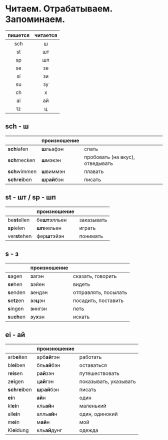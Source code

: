 # Читаем. Отрабатываем. Запоминаем.

| пишется | читается |
|:-:|:-:|
| sch | ш |
| st | шт |
| sp | шп |
| se | зе |
| si | зи |
| su | зу |
| ch | х  |
| ai | ай |
| tz | ц  |

## sch - ш

| | произношение | |
|-|--------------|-|
| **sch**lafen	    | **ш**льафэн  | спать
| **sch**mecken     | **ш**мэкэн  | пробовать (на вкус), отведывать
| **sch**wimmen     | **ш**виммэн | плавать
| **sch**r**ei**ben | **ш**р**ай**бэн | писать

## st - шт / sp - шп

| | произношение | |
|-|--------------|-|
| be**st**ellen | бе**шт**элльен | заказывать |
| **sp**ielen   | **шп**иельен   | играть |
| ver**st**ehen | фер**ш**тэйэн  | понимать |


## s - з

| | произношение | |
|-|--------------|-|
| **s**agen	 | **з**агэн  | сказать, говорить
| **se**hen  | **з**эйен  | видеть 
| **s**enden | **з**ендэн | отправлять, посылать
| **s**e**tz**en | **з**э**ц**эн  | посадить, поставить
| **s**ingen | **з**ингэн | петь
| **s**u**ch**en | **з**у**х**эн  | искать

## ei - ай

| | произношение | |
|-|--------------|-|
| arb**ei**ten       | арб**ай**тэн    | работать
| bl**ei**ben	     | бль**ай**бэн    | оставаться
| r**eis**en         | р**ай**зэн      | путешествовать
| z**ei**gen	     | ц**ай**гэн      | показывать, указывать
| **sch**r**ei**ben  | **ш**р**ай**бэн | писать
| **ei**n            | **ай**н         | один
| kl**ei**n          | кль**ай**н      | маленький
| all**ei**n         | алль**ай**н     | один, одинокий
| m**ei**n           | м**ай**н        | мой
| Kl**ei**dung       | кль**ай**дунг   | одежда
